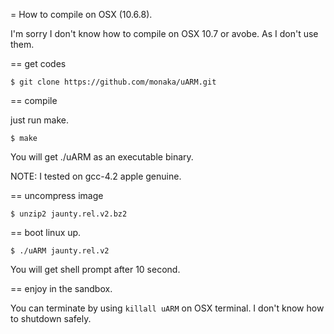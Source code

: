 
= How to compile on OSX (10.6.8).

I'm sorry I don't know how to compile on OSX 10.7 or avobe. As I don't use them.

== get codes

```
$ git clone https://github.com/monaka/uARM.git
```

== compile

just run make.

```
$ make
```

You will get ./uARM as an executable binary.

NOTE: I tested on gcc-4.2 apple genuine.

== uncompress image

```
$ unzip2 jaunty.rel.v2.bz2
```

== boot linux up.

```
$ ./uARM jaunty.rel.v2
```

You will get shell prompt after 10 second.

== enjoy in the sandbox.

You can terminate by using ```killall uARM``` on OSX terminal.
I don't know how to shutdown safely.

